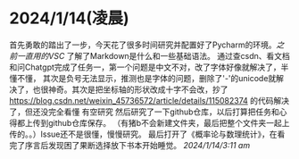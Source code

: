 # 2024/1/14(凌晨)
  首先勇敢的踏出了一步，今天花了很多时间研究并配置好了Pycharm的环境。_之前一直用的VSC_
  了解了Markdown是什么和一些基础语法。
  通过查csdn、看文档和问Chatgpt完成了任务一，第一个问题是中文不对，改了字体好像就解决了，半懂不懂，
  其次是负号无法显示，推测也是字体的问题，删除了'-'的unicode就解决了，也很神奇。其次是把坐标轴的形状改成十字不会改，抄了<https://blog.csdn.net/weixin_45736572/article/details/115082374> 的代码解决了，但还没完全看懂 有空研究
  然后研究了一下github仓库，以后打算把任务和心得都上传到github仓库保存。
  （有猪b不会新建文件夹，最后把整个文件夹一起上传的。。）Issue还不是很懂，慢慢研究。
  最后打开了《概率论与数理统计》，在看完了序言后发现困了果断选择放下书本开始睡觉。
  _2024/1/14/3:11 am_
